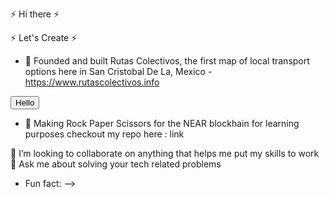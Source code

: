 ⚡ Hi there ⚡

⚡ Let's Create ⚡

- 🔭 Founded and built Rutas Colectivos, the first map of local transport options here in San Cristobal De La, Mexico - https://www.rutascolectivos.info

<button>Hello</button>

- 🌱 Making Rock Paper Scissors for the NEAR blockhain for learning purposes
checkout my repo here : link

👯 I’m looking to collaborate on anything that helps me put my skills to work 
💬 Ask me about solving your tech related problems

-  Fun fact: 
-->
